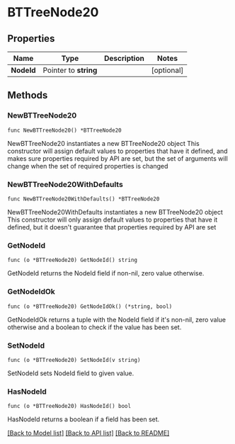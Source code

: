 # BTTreeNode20

## Properties

Name | Type | Description | Notes
------------ | ------------- | ------------- | -------------
**NodeId** | Pointer to **string** |  | [optional] 

## Methods

### NewBTTreeNode20

`func NewBTTreeNode20() *BTTreeNode20`

NewBTTreeNode20 instantiates a new BTTreeNode20 object
This constructor will assign default values to properties that have it defined,
and makes sure properties required by API are set, but the set of arguments
will change when the set of required properties is changed

### NewBTTreeNode20WithDefaults

`func NewBTTreeNode20WithDefaults() *BTTreeNode20`

NewBTTreeNode20WithDefaults instantiates a new BTTreeNode20 object
This constructor will only assign default values to properties that have it defined,
but it doesn't guarantee that properties required by API are set

### GetNodeId

`func (o *BTTreeNode20) GetNodeId() string`

GetNodeId returns the NodeId field if non-nil, zero value otherwise.

### GetNodeIdOk

`func (o *BTTreeNode20) GetNodeIdOk() (*string, bool)`

GetNodeIdOk returns a tuple with the NodeId field if it's non-nil, zero value otherwise
and a boolean to check if the value has been set.

### SetNodeId

`func (o *BTTreeNode20) SetNodeId(v string)`

SetNodeId sets NodeId field to given value.

### HasNodeId

`func (o *BTTreeNode20) HasNodeId() bool`

HasNodeId returns a boolean if a field has been set.


[[Back to Model list]](../README.md#documentation-for-models) [[Back to API list]](../README.md#documentation-for-api-endpoints) [[Back to README]](../README.md)


